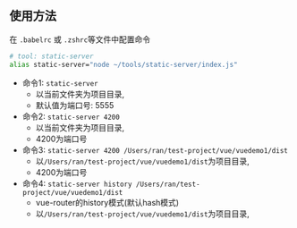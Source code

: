 ## 使用方法
在 `.babelrc` 或 `.zshrc`等文件中配置命令
```bash
# tool: static-server
alias static-server="node ~/tools/static-server/index.js"
```
* 命令1: `static-server`
  * 以当前文件夹为项目目录, 
  * 默认值为端口号: 5555
* 命令2: `static-server 4200`
  * 以当前文件夹为项目目录, 
  * 4200为端口号
* 命令3: `static-server 4200 /Users/ran/test-project/vue/vuedemo1/dist`
  * 以`/Users/ran/test-project/vue/vuedemo1/dist`为项目目录, 
  * 4200为端口号
* 命令4: `static-server history /Users/ran/test-project/vue/vuedemo1/dist`
  * vue-router的history模式(默认hash模式)
  * 以`/Users/ran/test-project/vue/vuedemo1/dist`为项目目录, 
  